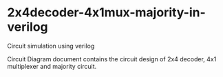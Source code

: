 # 2x4decoder-4x1mux-majority-in-verilog
Circuit simulation using verilog 

Circuit Diagram document contains the circuit design of 2x4 decoder, 4x1 multiplexer and majority circuit.

